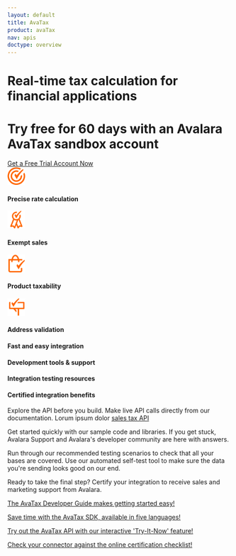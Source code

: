 ```yaml
---
layout: default
title: AvaTax
product: avaTax
nav: apis
doctype: overview
---
```


<div class="row bg-map">
  <div class="col-md-6 col-md-offset-3 text-center">
    <h1 class="h1p">Real-time tax calculation for financial applications</h1>
    <h1>Try free for 60 days with an Avalara AvaTax sandbox account</h1>
  </div>
  <div class="col-xs-offset-2 col-xs-8 text-center btn-callout"><a href="/avatax/signup" role="button">Get a Free Trial Account Now</a></div>
</div>
<div class="row border-top padding-top">
  <div class="col-md-8 col-md-offset-2 text-center">
    <div class="row">
        <div class="col-xs-3">
            <img src="/public/images/devdot/DevDotSvgGAssets_TaxCaLculation.svg" width="40" alt="precise rate calculation" />
            <h4>Precise rate calculation</h4>
        </div>
        <div class="col-xs-3">
            <img src="/public/images/devdot/DevDotSvgGAssets_Exemptions.svg" width="40" alt="exempt sales" />
            <h4>Exempt sales</h4>
        </div>
        <div class="col-xs-3">
            <img src="/public/images/devdot/DevDotSvgGAssets_ProductTaxability.svg" width="40" alt="product taxability" />
            <h4>Product taxability</h4>
        </div>
        <div class="col-xs-3">
            <img src="/public/images/devdot/DevDotSvgGAssets_AddressValidation.svg" width="40" alt="address validation" />
            <h4>Address validation</h4>
        </div>
    </div>
  </div>
</div>
<div class="row border-top padding-top hidden-xs">
  <div class="col-md-8 col-md-offset-2 text-center">
    <div class="row">
        <div class="col-md-3">
            <h4 class="text-left">Fast and easy integration</h4>
        </div>
        <div class="col-md-3">
            <h4 class="text-left">Development tools &amp; support</h4>
        </div>
        <div class="col-md-3">
            <h4 class="text-left">Integration testing resources</h4>
        </div>
        <div class="col-md-3">
            <h4 class="text-left">Certified integration benefits</h4>
        </div>
    </div>
    <div class="row">
        <div class="col-md-3">
            <p class="text-left">Explore the API before you build. Make live API calls directly from our documentation. Lorum ipsum dolor <a href="./sales-tax-api">sales tax API</a></p>
        </div>
        <div class="col-md-3">
            <p class="text-left">Get started quickly with our sample code and libraries. If you get stuck, Avalara Support and Avalara's developer community are here with answers.</p>
        </div>
        <div class="col-md-3">
            <p class="text-left">Run through our recommended testing scenarios to check that all your bases are covered. Use our automated self-test tool to make sure the data you're sending looks good on our end.</p>
        </div>
        <div class="col-md-3">
            <p class="text-left">Ready to take the final step? Certify your integration to receive sales and marketing support from Avalara.</p>
        </div>
    </div>
    <div class="row">
        <div class="col-md-3">
			<p><a href="/avatax/dev-guide/">The AvaTax Developer Guide makes getting started easy!</a></p>
        </div>
        <div class="col-md-3">
			<p><a href="/sdk">Save time with the AvaTax SDK, available in five languages!</a></p>
        </div>
        <div class="col-md-3">
			<p><a href="/api-reference/avatax/rest/v2">Try out the AvaTax API with our interactive 'Try-It-Now' feature!</a></p>
        </div>
        <div class="col-md-3">
			<p><a href="/certification/avatax">Check your connector against the online certification checklist!</a></p>
        </div>
    </div>
  </div>
</div>
